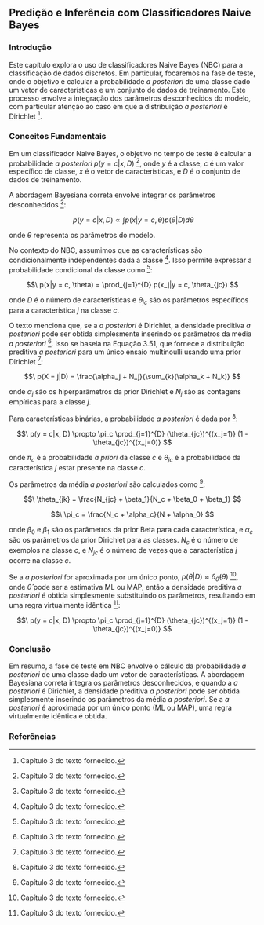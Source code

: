 ## Predição e Inferência com Classificadores Naive Bayes

### Introdução
Este capítulo explora o uso de classificadores Naive Bayes (NBC) para a classificação de dados discretos. Em particular, focaremos na fase de teste, onde o objetivo é calcular a probabilidade *a posteriori* de uma classe dado um vetor de características e um conjunto de dados de treinamento. Este processo envolve a integração dos parâmetros desconhecidos do modelo, com particular atenção ao caso em que a distribuição *a posteriori* é Dirichlet [^85].

### Conceitos Fundamentais

Em um classificador Naive Bayes, o objetivo no tempo de teste é calcular a probabilidade *a posteriori* $p(y = c|x, D)$ [^85], onde $y$ é a classe, $c$ é um valor específico de classe, $x$ é o vetor de características, e $D$ é o conjunto de dados de treinamento.

A abordagem Bayesiana correta envolve integrar os parâmetros desconhecidos [^85]:

$$\
p(y = c|x, D) \propto \int p(x|y = c, \theta) p(\theta|D) d\theta
$$

onde $\theta$ representa os parâmetros do modelo.

No contexto do NBC, assumimos que as características são condicionalmente independentes dada a classe [^82]. Isso permite expressar a probabilidade condicional da classe como [^82]:

$$\
p(x|y = c, \theta) = \prod_{j=1}^{D} p(x_j|y = c, \theta_{jc})
$$

onde $D$ é o número de características e $\theta_{jc}$ são os parâmetros específicos para a característica $j$ na classe $c$.

O texto menciona que, se a *a posteriori* é Dirichlet, a densidade preditiva *a posteriori* pode ser obtida simplesmente inserindo os parâmetros da média *a posteriori* [^85]. Isso se baseia na Equação 3.51, que fornece a distribuição preditiva *a posteriori* para um único ensaio multinoulli usando uma prior Dirichlet [^81]:

$$\
p(X = j|D) = \frac{\alpha_j + N_j}{\sum_{k}(\alpha_k + N_k)}
$$

onde $\alpha_j$ são os hiperparâmetros da prior Dirichlet e $N_j$ são as contagens empíricas para a classe $j$.

Para características binárias, a probabilidade *a posteriori* é dada por [^85]:

$$\
p(y = c|x, D) \propto \pi_c \prod_{j=1}^{D} (\theta_{jc})^{(x_j=1)} (1 - \theta_{jc})^{(x_j=0)}
$$

onde $\pi_c$ é a probabilidade *a priori* da classe $c$ e $\theta_{jc}$ é a probabilidade da característica $j$ estar presente na classe $c$.

Os parâmetros da média *a posteriori* são calculados como [^85]:

$$\
\theta_{jk} = \frac{N_{jc} + \beta_1}{N_c + \beta_0 + \beta_1}
$$

$$\
\pi_c = \frac{N_c + \alpha_c}{N + \alpha_0}
$$

onde $\beta_0$ e $\beta_1$ são os parâmetros da prior Beta para cada característica, e $\alpha_c$ são os parâmetros da prior Dirichlet para as classes. $N_c$ é o número de exemplos na classe $c$, e $N_{jc}$ é o número de vezes que a característica $j$ ocorre na classe $c$.

Se a *a posteriori* for aproximada por um único ponto, $p(\theta|D) \approx \delta_{\hat{\theta}}(\theta)$ [^85], onde $\hat{\theta}$ pode ser a estimativa ML ou MAP, então a densidade preditiva *a posteriori* é obtida simplesmente substituindo os parâmetros, resultando em uma regra virtualmente idêntica [^85]:

$$\
p(y = c|x, D) \propto \pi_c \prod_{j=1}^{D} (\theta_{jc})^{(x_j=1)} (1 - \theta_{jc})^{(x_j=0)}
$$

### Conclusão

Em resumo, a fase de teste em NBC envolve o cálculo da probabilidade *a posteriori* de uma classe dado um vetor de características. A abordagem Bayesiana correta integra os parâmetros desconhecidos, e quando a *a posteriori* é Dirichlet, a densidade preditiva *a posteriori* pode ser obtida simplesmente inserindo os parâmetros da média *a posteriori*. Se a *a posteriori* é aproximada por um único ponto (ML ou MAP), uma regra virtualmente idêntica é obtida.

### Referências
[^85]: Capítulo 3 do texto fornecido.
[^82]: Capítulo 3 do texto fornecido.
[^81]: Capítulo 3 do texto fornecido.

<!-- END -->